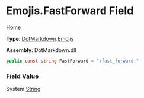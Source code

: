 # Emojis\.FastForward Field

[Home](../../../README.md)

**Type**: [DotMarkdown](../../README.md)\.[Emojis](../README.md)

**Assembly**: DotMarkdown\.dll

```csharp
public const string FastForward = ":fast_forward:"
```

### Field Value

System\.[String](https://docs.microsoft.com/en-us/dotnet/api/system.string)